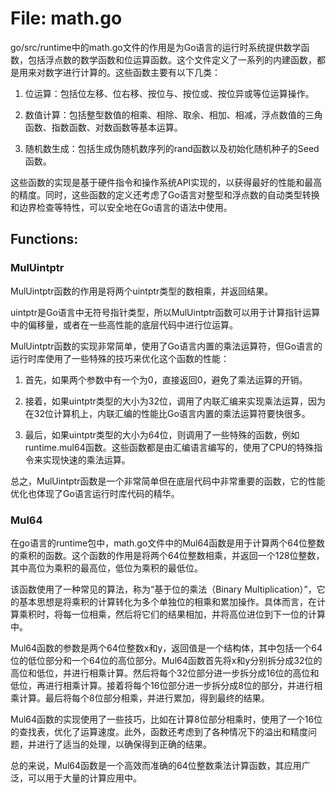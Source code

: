 # File: math.go

go/src/runtime中的math.go文件的作用是为Go语言的运行时系统提供数学函数，包括浮点数的数学函数和位运算函数。这个文件定义了一系列的内建函数，都是用来对数字进行计算的。这些函数主要有以下几类：

1. 位运算：包括位左移、位右移、按位与、按位或、按位异或等位运算操作。

2. 数值计算：包括整型数值的相乘、相除、取余、相加、相减，浮点数值的三角函数、指数函数、对数函数等基本运算。

3. 随机数生成：包括生成伪随机数序列的rand函数以及初始化随机种子的Seed函数。

这些函数的实现是基于硬件指令和操作系统API实现的，以获得最好的性能和最高的精度。同时，这些函数的定义还考虑了Go语言对整型和浮点数的自动类型转换和边界检查等特性，可以安全地在Go语言的语法中使用。

## Functions:

### MulUintptr

MulUintptr函数的作用是将两个uintptr类型的数相乘，并返回结果。

uintptr是Go语言中无符号指针类型，所以MulUintptr函数可以用于计算指针运算中的偏移量，或者在一些高性能的底层代码中进行位运算。

MulUintptr函数的实现非常简单，使用了Go语言内置的乘法运算符，但Go语言的运行时库使用了一些特殊的技巧来优化这个函数的性能：

1. 首先，如果两个参数中有一个为0，直接返回0，避免了乘法运算的开销。

2. 接着，如果uintptr类型的大小为32位，调用了内联汇编来实现乘法运算，因为在32位计算机上，内联汇编的性能比Go语言内置的乘法运算符要快很多。

3. 最后，如果uintptr类型的大小为64位，则调用了一些特殊的函数，例如runtime.mul64函数。这些函数都是由汇编语言编写的，使用了CPU的特殊指令来实现快速的乘法运算。

总之，MulUintptr函数是一个非常简单但在底层代码中非常重要的函数，它的性能优化也体现了Go语言运行时库代码的精华。



### Mul64

在go语言的runtime包中，math.go文件中的Mul64函数是用于计算两个64位整数的乘积的函数。这个函数的作用是将两个64位整数相乘，并返回一个128位整数，其中高位为乘积的最高位，低位为乘积的最低位。

该函数使用了一种常见的算法，称为“基于位的乘法（Binary Multiplication）”，它的基本思想是将乘积的计算转化为多个单独位的相乘和累加操作。具体而言，在计算乘积时，将每一位相乘，然后将它们的结果相加，并将高位进位到下一位的计算中。

Mul64函数的参数是两个64位整数x和y，返回值是一个结构体，其中包括一个64位的低位部分和一个64位的高位部分。Mul64函数首先将x和y分别拆分成32位的高位和低位，并进行相乘计算。然后将每个32位部分进一步拆分成16位的高位和低位，再进行相乘计算。接着将每个16位部分进一步拆分成8位的部分，并进行相乘计算。最后将每个8位部分相乘，并进行累加，得到最终的结果。

Mul64函数的实现使用了一些技巧，比如在计算8位部分相乘时，使用了一个16位的查找表，优化了运算速度。此外，函数还考虑到了各种情况下的溢出和精度问题，并进行了适当的处理，以确保得到正确的结果。

总的来说，Mul64函数是一个高效而准确的64位整数乘法计算函数，其应用广泛，可以用于大量的计算应用中。



